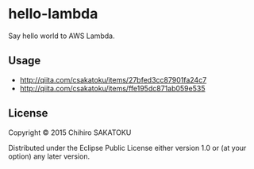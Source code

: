 # hello-lambda

Say hello world to AWS Lambda.

## Usage

- http://qiita.com/csakatoku/items/27bfed3cc87901fa24c7
- http://qiita.com/csakatoku/items/ffe195dc871ab059e535

## License

Copyright © 2015 Chihiro SAKATOKU

Distributed under the Eclipse Public License either version 1.0 or (at
your option) any later version.
